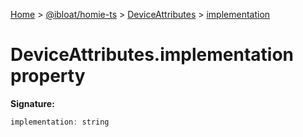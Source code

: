 [Home](./index) &gt; [@ibloat/homie-ts](./homie-ts.md) &gt; [DeviceAttributes](./homie-ts.deviceattributes.md) &gt; [implementation](./homie-ts.deviceattributes.implementation.md)

# DeviceAttributes.implementation property


**Signature:**
```javascript
implementation: string
```
